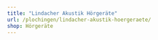 ```yaml
---
title: "Lindacher Akustik Hörgeräte"
url: /plochingen/lindacher-akustik-hoergeraete/
shop: Hörgeräte
---
```

